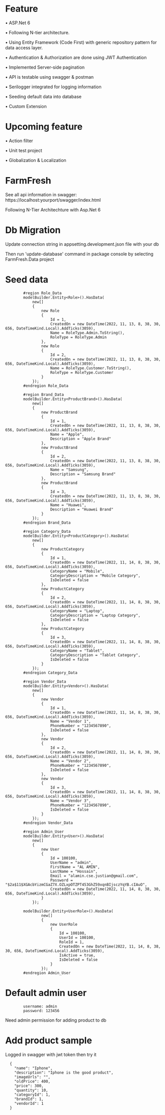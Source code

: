 # Feature
• ASP.Net 6

• Following N-tier architecture.

• Using Entity Framework (Code First) with generic repository
  pattern for data access layer.
  
• Authentication & Authorization are done using JWT Authentication

• Implemented Server-side pagination

• API is testable using swagger & postman

• Serilogger integrated for logging information

• Seeding default data into database

• Custom Extension

# Upcoming feature 

• Action filter

• Unit test project

• Globalization & Localization

# FarmFresh
  See all api information in swagger: https://localhost:yourport/swagger/index.html
  
  Following N-Tier Architechture with Asp.Net 6

# Db Migration
  Update connection string in appsetting.development.json file with your db 
  
  Then run 'update-database' command in package console by selecting FarmFresh.Data project


# Seed data

            #region Role_Data
            modelBuilder.Entity<Role>().HasData(
                new[]
                {
                    new Role
                    {
                        Id = 1,
                        CreatedOn = new DateTime(2022, 11, 13, 8, 38, 30, 656, DateTimeKind.Local).AddTicks(3059),
                        Name = RoleType.Admin.ToString(),
                        RoleType = RoleType.Admin
                    },
                    new Role
                    {
                        Id = 2,
                        CreatedOn = new DateTime(2022, 11, 13, 8, 38, 30, 656, DateTimeKind.Local).AddTicks(3059),
                        Name = RoleType.Customer.ToString(),
                        RoleType = RoleType.Customer
                    }
                });
            #endregion Role_Data

            #region Brand_Data
            modelBuilder.Entity<ProductBrand>().HasData(
                new[]
                {
                    new ProductBrand
                    {
                        Id = 1,
                        CreatedOn = new DateTime(2022, 11, 13, 8, 38, 30, 656, DateTimeKind.Local).AddTicks(3059),
                        Name = "Apple",
                        Description = "Apple Brand"
                    },
                    new ProductBrand
                    {
                        Id = 2,
                        CreatedOn = new DateTime(2022, 11, 13, 8, 38, 30, 656, DateTimeKind.Local).AddTicks(3059),
                        Name = "Samsung",
                        Description = "Samsung Brand"
                    },
                    new ProductBrand
                    {
                        Id = 3,
                        CreatedOn = new DateTime(2022, 11, 13, 8, 38, 30, 656, DateTimeKind.Local).AddTicks(3059),
                        Name = "Huawei",
                        Description = "Huawei Brand"
                    }
                });
            #endregion Brand_Data

            #region Category_Data
            modelBuilder.Entity<ProductCategory>().HasData(
                new[]
                {
                    new ProductCategory
                    {
                        Id = 1,
                        CreatedOn = new DateTime(2022, 11, 14, 8, 38, 30, 656, DateTimeKind.Local).AddTicks(3059),
                        CategoryName = "Mobile",
                        CategoryDescription = "Mobile Category",
                        IsDeleted = false
                    },
                    new ProductCategory
                    {
                        Id = 2,
                        CreatedOn = new DateTime(2022, 11, 14, 8, 38, 30, 656, DateTimeKind.Local).AddTicks(3059),
                        CategoryName = "Laptop",
                        CategoryDescription = "Laptop Category",
                        IsDeleted = false
                    },
                    new ProductCategory
                    {
                        Id = 3,
                        CreatedOn = new DateTime(2022, 11, 14, 8, 38, 30, 656, DateTimeKind.Local).AddTicks(3059),
                        CategoryName = "Tablet",
                        CategoryDescription = "Tablet Category",
                        IsDeleted = false
                    }
                });
            #endregion Category_Data

            #region Vendor_Data
            modelBuilder.Entity<Vendor>().HasData(
                new[]
                {
                    new Vendor
                    {
                        Id = 1,
                        CreatedOn = new DateTime(2022, 11, 14, 8, 38, 30, 656, DateTimeKind.Local).AddTicks(3059),
                        Name = "Vendor 1",
                        PhoneNumber = "1234567890",
                        IsDeleted = false
                    },
                    new Vendor
                    {
                        Id = 2,
                        CreatedOn = new DateTime(2022, 11, 14, 8, 38, 30, 656, DateTimeKind.Local).AddTicks(3059),
                        Name = "Vendor 2",
                        PhoneNumber = "1234567890",
                        IsDeleted = false
                    },
                    new Vendor
                    {
                        Id = 3,
                        CreatedOn = new DateTime(2022, 11, 14, 8, 38, 30, 656, DateTimeKind.Local).AddTicks(3059),
                        Name = "Vendor 3",
                        PhoneNumber = "1234567890",
                        IsDeleted = false
                    }
                });
            #endregion Vendor_Data

            #region Admin_User
            modelBuilder.Entity<User>().HasData(
                new[]
                {
                    new User
                    {
                        Id = 100100,
                        UserName = "admin",
                        FirstName = "AL AMIN",
                        LastName = "Hossain",
                        Email = "alamin.cse.justian@gmail.com",
                        Password = "$2a$11$XGAcbYizmCGaZ7X.OZLxpOTZPT453GhZ59xqnBIjsczYqYB.cIAuO",
                        CreatedOn = new DateTime(2022, 11, 14, 8, 38, 30, 656, DateTimeKind.Local).AddTicks(3059),
                    }
                });

            modelBuilder.Entity<UserRole>().HasData(
                    new[]
                    {
                        new UserRole
                        {
                            Id = 100100,
                            UserId = 100100,
                            RoleId = 1,
                            CreatedOn = new DateTime(2022, 11, 14, 8, 38, 30, 656, DateTimeKind.Local).AddTicks(3059),
                            IsActive = true,
                            IsDeleted = false
                        }
                    });
            #endregion Admin_User
            

# Default admin user
            username: admin
            password: 123456
            
Need admin permission for adding product to db

# Add product sample
Logged in swagger with jwt token then try it

      {
        "name": "Iphone",
        "description": "Iphone is the good product",
        "imageUrls": "",
        "oldPrice": 400,
        "price": 300,
        "quantity": 10,
        "categoryId": 1,
        "brandId": 1,
        "vendorId": 1
      }
